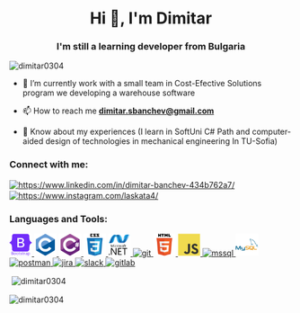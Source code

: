 <h1 align="center">Hi 👋, I'm Dimitar</h1>
<h3 align="center">I'm still a learning developer from Bulgaria</h3>

<p align="left"> <img src="https://komarev.com/ghpvc/?username=dimitar0304&label=Profile%20views&color=0e75b6&style=flat" alt="dimitar0304" /> </p>

- 🔭 I’m currently work with a small team in Cost-Efective Solutions program we developing a warehouse software

- 📫 How to reach me **dimitar.sbanchev@gmail.com**

- 📄 Know about my experiences (I learn in SoftUni C# Path and computer-aided design of technologies in mechanical engineering In TU-Sofia)

<h3 align="left">Connect with me:</h3>
<p align="left">
<a href="https://linkedin.com/in/https://www.linkedin.com/in/dimitar-banchev-434b762a7/" target="blank"><img align="center" src="https://raw.githubusercontent.com/rahuldkjain/github-profile-readme-generator/master/src/images/icons/Social/linked-in-alt.svg" alt="https://www.linkedin.com/in/dimitar-banchev-434b762a7/" height="30" width="40" /></a>
<a href="https://instagram.com/https://www.instagram.com/laskata4/" target="blank"><img align="center" src="https://raw.githubusercontent.com/rahuldkjain/github-profile-readme-generator/master/src/images/icons/Social/instagram.svg" alt="https://www.instagram.com/laskata4/" height="30" width="40" /></a>
</p>

<h3 align="left">Languages and Tools:</h3>
<p align="left"> 
    <a href="https://getbootstrap.com" target="_blank" rel="noreferrer"> 
        <img src="https://raw.githubusercontent.com/devicons/devicon/master/icons/bootstrap/bootstrap-plain-wordmark.svg" alt="bootstrap" width="40" height="40"/> 
    </a> 
    <a href="https://www.cprogramming.com/" target="_blank" rel="noreferrer"> 
        <img src="https://raw.githubusercontent.com/devicons/devicon/master/icons/c/c-original.svg" alt="c" width="40" height="40"/> 
    </a> 
    <a href="https://www.w3schools.com/cs/" target="_blank" rel="noreferrer"> 
        <img src="https://raw.githubusercontent.com/devicons/devicon/master/icons/csharp/csharp-original.svg" alt="csharp" width="40" height="40"/> 
    </a> 
    <a href="https://www.w3schools.com/css/" target="_blank" rel="noreferrer"> 
        <img src="https://raw.githubusercontent.com/devicons/devicon/master/icons/css3/css3-original-wordmark.svg" alt="css3" width="40" height="40"/> 
    </a> 
    <a href="https://dotnet.microsoft.com/" target="_blank" rel="noreferrer"> 
        <img src="https://raw.githubusercontent.com/devicons/devicon/master/icons/dot-net/dot-net-original-wordmark.svg" alt="dotnet" width="40" height="40"/> 
    </a> 
    <a href="https://git-scm.com/" target="_blank" rel="noreferrer"> 
        <img src="https://www.vectorlogo.zone/logos/git-scm/git-scm-icon.svg" alt="git" width="40" height="40"/> 
    </a> 
    <a href="https://www.w3.org/html/" target="_blank" rel="noreferrer"> 
        <img src="https://raw.githubusercontent.com/devicons/devicon/master/icons/html5/html5-original-wordmark.svg" alt="html5" width="40" height="40"/> 
    </a> 
    <a href="https://developer.mozilla.org/en-US/docs/Web/JavaScript" target="_blank" rel="noreferrer"> 
        <img src="https://raw.githubusercontent.com/devicons/devicon/master/icons/javascript/javascript-original.svg" alt="javascript" width="40" height="40"/> 
    </a> 
    <a href="https://www.microsoft.com/en-us/sql-server" target="_blank" rel="noreferrer"> 
        <img src="https://www.svgrepo.com/show/303229/microsoft-sql-server-logo.svg" alt="mssql" width="40" height="40"/> 
    </a> 
    <a href="https://www.mysql.com/" target="_blank" rel="noreferrer"> 
        <img src="https://raw.githubusercontent.com/devicons/devicon/master/icons/mysql/mysql-original-wordmark.svg" alt="mysql" width="40" height="40"/> 
    </a> 
    <a href="https://postman.com" target="_blank" rel="noreferrer"> 
        <img src="https://www.vectorlogo.zone/logos/getpostman/getpostman-icon.svg" alt="postman" width="40" height="40"/> 
    </a>
    <a href="https://www.atlassian.com/software/jira" target="_blank" rel="noreferrer"> 
        <img src="[https://www.vectorlogo.zone/logos/atlassian/jira-icon.svg](https://www.google.com/search?sca_esv=6438a53135bfba51&sxsrf=ADLYWIK1AH_eTZmMcGLzB0eoqKhW77xqLA:1728482374627&q=jira&udm=2&fbs=AEQNm0D0mdjV9iZmrIToWZfLy6hjiHLZlz0gO0cW40eqjD3LgTC_9I288s3dQhxfUDXs5Fh64FGxavo5glsqTygQ17zo5u5z-gmkJwHk96CuJucXHmdluPwYGcIpyynasv9IftnWJq-CfxpS_cad0RJd64zY0_BoK5ArRwSPBg01jRrMOCRHwSALX6-XKMwhPRWNubgHCdfCPqfrmwSM-EXYGxVfKhnPsPbd-f0c-EuCDsO_bpwPW8w&sa=X&ved=2ahUKEwjljMLPuoGJAxUe9LsIHdmOKSoQtKgLegQIGRAB&biw=1280&bih=599&dpr=1.5#vhid=rbAJI-AxwD6FnM&vssid=mosaic)" alt="jira" width="40" height="40"/> 
    </a>
    <a href="https://slack.com/" target="_blank" rel="noreferrer"> 
        <img src="https://www.vectorlogo.zone/logos/slack/slack-icon.svg" alt="slack" width="40" height="40"/> 
    </a>
    <a href="https://about.gitlab.com/" target="_blank" rel="noreferrer"> 
        <img src="https://www.vectorlogo.zone/logos/gitlab/gitlab-icon.svg" alt="gitlab" width="40" height="40"/> 
    </a>
</p>


<p>&nbsp;<img align="center" src="https://github-readme-stats.vercel.app/api?username=dimitar0304&show_icons=true&locale=en" alt="dimitar0304" /></p>

<p><img align="center" src="https://github-readme-streak-stats.herokuapp.com/?user=dimitar0304&" alt="dimitar0304" /></p>
